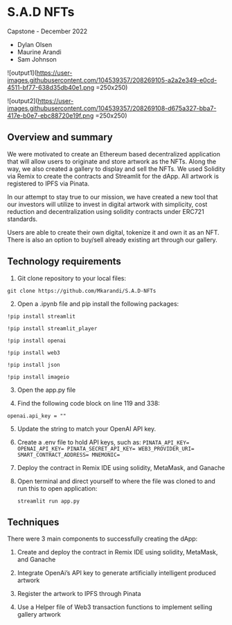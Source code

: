 # S.A.D NFTs


Capstone - December 2022


- Dylan Olsen
- Maurine Arandi
- Sam Johnson

![output1](https://user-images.githubusercontent.com/104539357/208269105-a2a2e349-e0cd-4511-bf77-638d35db40e1.png =250x250)

![output2](https://user-images.githubusercontent.com/104539357/208269108-d675a327-bba7-417e-b0e7-ebc88720e19f.png =250x250)

## Overview and summary

We were motivated to create an Ethereum based decentralized application that will allow users to originate and store artwork as the NFTs. Along the way, we also created a gallery to display and sell the NFTs. We used Solidity via Remix to create the contracts and Streamlit for the dApp. All artwork is registered to IPFS via Pinata.

In our attempt to stay true to our mission, we have created a new tool that  our investors will utilize to invest in digital artwork with simplicity, cost reduction and decentralization using solidity contracts under ERC721 standards. 

Users are able to create their own digital, tokenize it and own it as an NFT. There is also an option to buy/sell already existing art through our gallery. 

## Technology requirements

1. Git clone repository to your local files:

`git clone https://github.com/Mkarandi/S.A.D-NFTs`

2. Open a .ipynb file and pip install the following packages:
      
`!pip install streamlit`

`!pip install streamlit_player`

`!pip install openai`

`!pip install web3`

`!pip install json`

`!pip install imageio`
      
3. Open the app.py file

4. Find the following code block on line 119 and 338:
      
`openai.api_key = ""`

5. Update the string to match your OpenAI API key.

6. Create a .env file to hold API keys, such as:
      `PINATA_API_KEY=
      OPENAI_API_KEY=
      PINATA_SECRET_API_KEY=
      WEB3_PROVIDER_URI=
      SMART_CONTRACT_ADDRESS=
      MNEMONIC=`
 
7. Deploy the contract in Remix IDE using solidity, MetaMask, and Ganache 
 
8. Open terminal and direct yourself to where the file was cloned to and run this to open application:
      
      `streamlit run app.py`

## Techniques

There were 3 main components to successfully creating the dApp:

1. Create and deploy the contract in Remix IDE using solidity, MetaMask, and Ganache

2. Integrate OpenAi’s API key to generate artificially intelligent produced artwork
 
3. Register the artwork to IPFS through Pinata
 
4. Use a Helper file of Web3 transaction functions to implement selling gallery artwork








